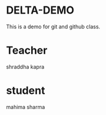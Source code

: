 # DELTA-DEMO
This is a demo for git and github class.
# Teacher 
shraddha kapra
# student
mahima sharma